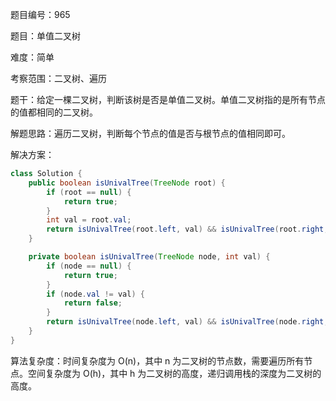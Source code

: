 题目编号：965

题目：单值二叉树

难度：简单

考察范围：二叉树、遍历

题干：给定一棵二叉树，判断该树是否是单值二叉树。单值二叉树指的是所有节点的值都相同的二叉树。

解题思路：遍历二叉树，判断每个节点的值是否与根节点的值相同即可。

解决方案：

```java
class Solution {
    public boolean isUnivalTree(TreeNode root) {
        if (root == null) {
            return true;
        }
        int val = root.val;
        return isUnivalTree(root.left, val) && isUnivalTree(root.right, val);
    }

    private boolean isUnivalTree(TreeNode node, int val) {
        if (node == null) {
            return true;
        }
        if (node.val != val) {
            return false;
        }
        return isUnivalTree(node.left, val) && isUnivalTree(node.right, val);
    }
}
```

算法复杂度：时间复杂度为 O(n)，其中 n 为二叉树的节点数，需要遍历所有节点。空间复杂度为 O(h)，其中 h 为二叉树的高度，递归调用栈的深度为二叉树的高度。